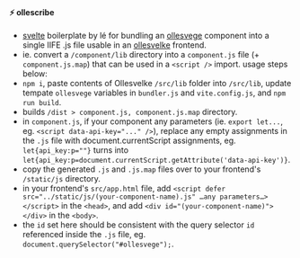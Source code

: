 #### ⚡️ ollescribe

- [svelte](https://kit.svelte.dev/) boilerplate by lé for bundling an [ollesvege](https://github.com/lefrost/ollesvege) component into a single IIFE .js file usable in an [ollesvelke](https://github.com/lefrost/ollesvelke) frontend.
- ie. convert a `/component/lib` directory into a `component.js` file (+ `component.js.map`) that can be used in a `<script />` import. usage steps below:
- `npm i`, paste contents of Ollesvelke `/src/lib` folder into `/src/lib`, update tempate `ollesvege` variables in `bundler.js` and `vite.config.js`, and `npm run build`.
- builds `/dist > component.js, component.js.map` directory.
- in `component.js`, if your component any parameters (ie. `export let...`, eg. `<script data-api-key="..." />`), replace any empty assignments in the `.js` file with document.currentScript assignments, eg. `let{api_key:p=""}` turns into `let{api_key:p=document.currentScript.getAttribute('data-api-key')}`.
- copy the generated `.js` and `.js.map` files over to your frontend's `/static/js` directory.
- in your frontend's `src/app.html` file, add `<script defer src="../static/js/(your-component-name).js" …any parameters…></script>` in the `<head>`, and add `<div id="(your-component-name)"></div>` in the `<body>`.
- the `id` set here should be consistent with the query selector `id` referenced inside the `.js` file, eg. `document.querySelector("#ollesvege");`.